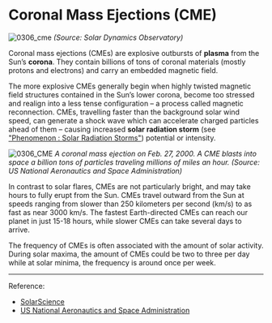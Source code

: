 # Coronal Mass Ejections (CME)

![0306_cme](./static/0306_cme.jpg)
*(Source:  Solar Dynamics Observatory)*

Coronal mass ejections (CMEs) are explosive outbursts of **plasma** from the Sun’s **corona**. They contain billions of tons of coronal materials (mostly protons and electrons) and carry an embedded magnetic field.

The more explosive CMEs generally begin when highly twisted magnetic field structures contained in the Sun’s lower corona, become too stressed and realign into a less tense configuration – a process called magnetic reconnection. CMEs, travelling faster than the background solar wind speed, can generate a shock wave which can accelerate charged particles ahead of them – causing increased **solar radiation storm** (see ["Phenomenon : Solar Radiation Storms"](#/en/section/phenomena/solar-radiation-storm)) potential or intensity. 

![0306_CME](./static/0306_CME.gif)
*A coronal mass ejection on Feb. 27, 2000. A CME blasts into space a billion tons of particles traveling millions of miles an hour. (Source: US National Aeronautics and Space Administration)*

In contrast to solar flares, CMEs are not particularly bright, and may take hours to fully erupt from the Sun. CMEs travel outward from the Sun at speeds ranging from slower than 250 kilometers per second (km/s) to as fast as near 3000 km/s. The fastest Earth-directed CMEs can reach our planet in just 15-18 hours, while slower CMEs can take several days to arrive. 

The frequency of CMEs is often associated with the amount of solar activity. During solar maxima, the amount of CMEs could be two to three per day while at solar minima, the frequency is around once per week.

---

Reference: 

- [SolarScience](https://solarscience.msfc.nasa.gov/CMEs.shtml)
- [US National Aeronautics and Space Administration](https://solarscience.msfc.nasa.gov/CMEs.shtml)
